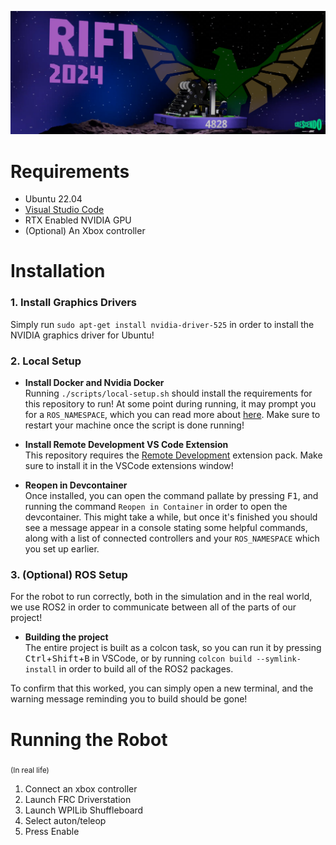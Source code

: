 ![Rift2024, presented by FIRST team 4828: RoboEagles](./Logo.png)


# Requirements
- Ubuntu 22.04
- [Visual Studio Code](https://code.visualstudio.com/)
- RTX Enabled NVIDIA GPU
- (Optional) An Xbox controller

# Installation

### 1. Install Graphics Drivers
Simply run `sudo apt-get install nvidia-driver-525` in order to install the NVIDIA graphics driver for Ubuntu!

### 2. Local Setup
- **Install Docker and Nvidia Docker**  
Running `./scripts/local-setup.sh` should install the requirements for this repository to run! At some point during running, it may prompt you for a `ROS_NAMESPACE`, which you can read more about [here](https://docs.ros.org/en/foxy/Tutorials/Intermediate/Launch/Using-ROS2-Launch-For-Large-Projects.html#namespaces). Make sure to restart your machine once the script is done running!

- **Install Remote Development VS Code Extension**  
This repository requires the [Remote Development](https://marketplace.visualstudio.com/items?itemName=ms-vscode-remote.vscode-remote-extensionpack) extension pack. Make sure to install it in the VSCode extensions window!

- **Reopen in Devcontainer**  
Once installed, you can open the command pallate by pressing <kbd>F1</kbd>, and running the command `Reopen in Container` in order to open the devcontainer. This might take a while, but once it's finished you should see a message appear in a console stating some helpful commands, along with a list of connected controllers and your `ROS_NAMESPACE` which you set up earlier.

### 3. (Optional) ROS Setup
For the robot to run correctly, both in the simulation and in the real world, we use ROS2 in order to communicate between all of the parts of our project!
- **Building the project**  
The entire project is built as a colcon task, so you can run it by pressing <kbd>Ctrl</kbd>+<kbd>Shift</kbd>+<kbd>B</kbd> in VSCode, or by running `colcon build --symlink-install` in order to build all of the ROS2 packages.

To confirm that this worked, you can simply open a new terminal, and the warning message reminding you to build should be gone!

# Running the Robot
<sub>(In real life)</sub>
1. Connect an xbox controller
2. Launch FRC Driverstation
3. Launch WPILib Shuffleboard
4. Select auton/teleop
5. Press Enable
